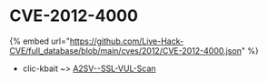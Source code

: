 # CVE-2012-4000
{% embed url="https://github.com/Live-Hack-CVE/full_database/blob/main/cves/2012/CVE-2012-4000.json" %}

* clic-kbait ~> [A2SV--SSL-VUL-Scan](https://www.alice-snow.ru/2012/database/cve-2012-4000/a2sv--ssl-vul-scan-clic-kbait)